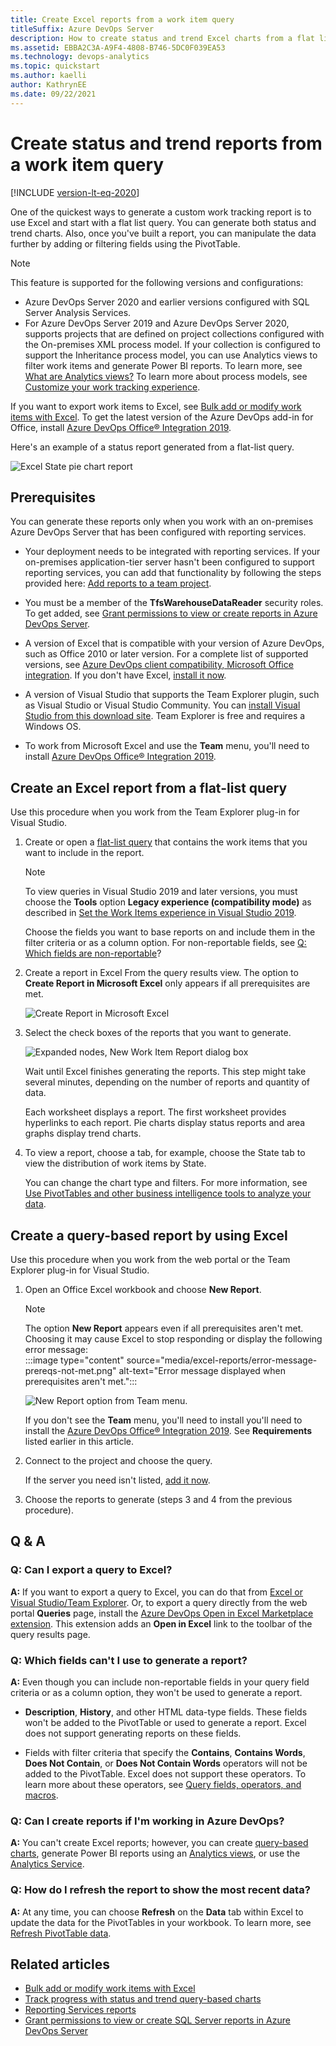 ```yaml
---
title: Create Excel reports from a work item query  
titleSuffix: Azure DevOps Server
description: How to create status and trend Excel charts from a flat list query with SQL Server Analysis Services installed for on-premises projects and collections. 
ms.assetid: EBBA2C3A-A9F4-4808-B746-5DC0F039EA53  
ms.technology: devops-analytics
ms.topic: quickstart
ms.author: kaelli
author: KathrynEE
ms.date: 09/22/2021
---
```


# Create status and trend reports from a work item query  

[!INCLUDE [version-lt-eq-2020](../../includes/version-lt-eq-2020.md)]

One of the quickest ways to generate a custom work tracking report is to use Excel and start with a flat list query. You can generate both status and trend charts. Also, once you've built a report, you can manipulate the data further by adding or filtering fields using the PivotTable. 


> [!NOTE]  
> This feature is supported for the following versions and configurations: 
> - Azure DevOps Server 2020 and earlier versions configured with SQL Server Analysis Services.
> - For Azure DevOps Server 2019 and Azure DevOps Server 2020, supports projects that are defined on project collections configured with the On-premises XML process model. If your collection is configured to support the Inheritance process model, you can use Analytics views to filter work items and generate Power BI reports. To learn more, see [What are Analytics views?](../powerbi/what-are-analytics-views.md) To learn more about process models, see [Customize your work tracking experience](../../reference/customize-work.md#process-models).
> 
> If you want to export work items to Excel, see [Bulk add or modify work items with Excel](../../boards/backlogs/office/bulk-add-modify-work-items-excel.md). To get the latest version of the Azure DevOps add-in for Office, install [Azure DevOps Office® Integration 2019](https://go.microsoft.com/fwlink/?linkid=2076587&clcid=0x409).  

Here's an example of a status report generated from a flat-list query.  

![Excel State pie chart report](media/excel-reports/excel-pie-chart.png)   

## Prerequisites

You can generate these reports only when you work with an on-premises Azure DevOps Server that has been configured with reporting services. 
- Your deployment needs to be integrated with reporting services. If your on-premises application-tier server hasn't been configured to support reporting services, you can add that functionality by following the steps provided here: [Add reports to a team project](add-reports-to-a-team-project.md). 

- You must be a member of the **TfsWarehouseDataReader** security roles. To get added, see [Grant permissions to view or create reports in Azure DevOps Server](grant-permissions-to-reports.md).

- A version of Excel that is compatible with your version of Azure DevOps, such as Office 2010 or later version. For a complete list of supported versions, see [Azure DevOps client compatibility, Microsoft Office integration](/azure/devops/server/compatibility#microsoft-office-integration). If you don't have Excel, [install it now](https://office.microsoft.com/excel/). 

- A version of Visual Studio that supports the Team Explorer plugin, such as Visual Studio or Visual Studio Community. You can [install Visual Studio from this download site](https://visualstudio.microsoft.com/downloads/download-visual-studio-vs). Team Explorer is free and requires a Windows OS.

- To work from Microsoft Excel and use the **Team** menu, you'll need to install [Azure DevOps Office® Integration 2019](https://go.microsoft.com/fwlink/?linkid=2076587&clcid=0x409). 
 

## Create an Excel report from a flat-list query
 
Use this procedure when you work from the Team Explorer plug-in for Visual Studio. 

1. Create or open a [flat-list query](../../boards/queries/using-queries.md) that contains the work items that you want to include in the report.  
	> [!NOTE]   
	> To view queries in Visual Studio 2019 and later versions, you must choose the **Tools** option **Legacy experience (compatibility mode)** as described in [Set the Work Items experience in Visual Studio 2019](../../boards/work-items/set-work-item-experience-vs.md).

   Choose the fields you want to base reports on and include them in the filter criteria or as a column option. For non-reportable fields, see [Q: Which fields are non-reportable](#which_fields_are_non_reportable)?

2. Create a report in Excel From the query results view. The option to **Create Report in Microsoft Excel** only appears if all prerequisites are met.

   ![Create Report in Microsoft Excel](media/excel-reports/create-report-in-excel.png)

3. Select the check boxes of the reports that you want to generate.

   ![Expanded nodes, New Work Item Report dialog box](media/excel-reports/new-work-item-report-dialog.png)

   Wait until Excel finishes generating the reports. This step might take several minutes, depending on the number of reports and quantity of data.

   Each worksheet displays a report. The first worksheet provides hyperlinks to each report. Pie charts display status reports and area graphs display trend charts. 

4. To view a report, choose a tab, for example, choose the State tab to view the distribution of work items by State. 

   You can change the chart type and filters. For more information, see [Use PivotTables and other business intelligence tools to analyze your data](https://office.microsoft.com/excel-help/use-pivottables-and-other-business-intelligence-tools-to-analyze-your-data-HA104042322.aspx?CTT=1). 

## Create a query-based report by using Excel

Use this procedure when you work from the web portal or the Team Explorer plug-in for Visual Studio. 

1. Open an Office Excel workbook and choose **New Report**.  
	> [!NOTE]   
	> The option **New Report** appears even if all prerequisites aren't met. Choosing it may cause Excel to stop responding or display the following error message:  
	> :::image type="content" source="media/excel-reports/error-message-prereqs-not-met.png" alt-text="Error message displayed when prerequisites aren't met.":::

	![New Report option from Team menu.](media/excel-reports/team-menu-new-report-option.png)  

   If you don't see the **Team** menu, you'll need to install you'll need to install the [Azure DevOps Office® Integration 2019](https://go.microsoft.com/fwlink/?linkid=2076587&clcid=0x409). See **Requirements** listed earlier in this article.   

2. Connect to the project and choose the query.   

   If the server you need isn't listed, [add it now](../../organizations/projects/connect-to-projects.md).  

3. Choose the reports to generate (steps 3 and 4 from the previous procedure).  

## Q & A

<!-- BEGINSECTION class="md-qanda" -->

### Q: Can I export a query to Excel? 

**A:** If you want to export a query to Excel, you can do that from [Excel or Visual Studio/Team Explorer](../../boards/backlogs/office/bulk-add-modify-work-items-excel.md). Or, to export a query directly from the web portal **Queries** page, install the [Azure DevOps Open in Excel Marketplace extension](https://marketplace.visualstudio.com/items?itemName=blueprint.vsts-open-work-items-in-excel). This extension adds an **Open in Excel** link to the toolbar of the query results page.


<a id="which_fields_are_non_reportable"></a>

### Q: Which fields can't I use to generate a report?
 
   **A:** Even though you can include non-reportable fields in your query field criteria or as a column option, they won't be used to generate a report. 

   * **Description**, **History**, and other HTML data-type fields. These fields won't be added to the PivotTable or used to generate a report. Excel does not support generating reports on these fields.

   * Fields with filter criteria that specify the **Contains**, **Contains Words**, **Does Not Contain**, or **Does Not Contain Words** operators will not be added to the PivotTable. Excel does not support these operators. To learn more about these operators, see [Query fields, operators, and macros](../../boards/queries/query-operators-variables.md).

### Q: Can I create reports if I'm working in Azure DevOps?
 
   **A:** You can't create Excel reports; however, you can create [query-based charts](../dashboards/charts.md), generate Power BI reports using an [Analytics views](../powerbi/create-quick-report.md), or use the [Analytics Service](../powerbi/what-is-analytics.md). 

### Q: How do I refresh the report to show the most recent data?

   **A:** At any time, you can choose **Refresh** on the **Data** tab within Excel to update the data for the PivotTables in your workbook. To learn more, see [Refresh PivotTable data](https://support.microsoft.com/office/refresh-pivottable-data-6d24cece-a038-468a-8176-8b6568ca9be2?ocmsassetid=ha102840043&ctt=1&correlationid=3703ddd7-cb0b-4f36-90ed-3574726e8537).

<!-- ENDSECTION -->

## Related articles

- [Bulk add or modify work items with Excel](../../boards/backlogs/office/bulk-add-modify-work-items-excel.md)
- [Track progress with status and trend query-based charts](../dashboards/charts.md)
- [Reporting Services reports](../sql-reports/reporting-services-reports.md)
- [Grant permissions to view or create SQL Server reports in Azure DevOps Server](grant-permissions-to-reports.md)

